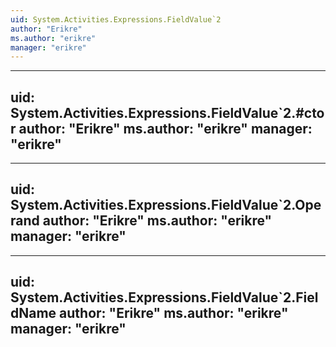```yaml
---
uid: System.Activities.Expressions.FieldValue`2
author: "Erikre"
ms.author: "erikre"
manager: "erikre"
---
```


---
uid: System.Activities.Expressions.FieldValue`2.#ctor
author: "Erikre"
ms.author: "erikre"
manager: "erikre"
---

---
uid: System.Activities.Expressions.FieldValue`2.Operand
author: "Erikre"
ms.author: "erikre"
manager: "erikre"
---

---
uid: System.Activities.Expressions.FieldValue`2.FieldName
author: "Erikre"
ms.author: "erikre"
manager: "erikre"
---
